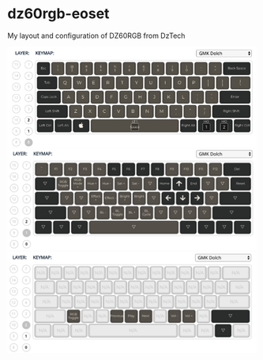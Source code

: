 # dz60rgb-eoset
My layout and configuration of DZ60RGB from DzTech

![alt text](https://github.com/eoset/dz60rgb-eoset/blob/master/Layer%200.png)
![alt text](https://github.com/eoset/dz60rgb-eoset/blob/master/Layer%201.png)
![alt text](https://github.com/eoset/dz60rgb-eoset/blob/master/Layer%202.png)
 

